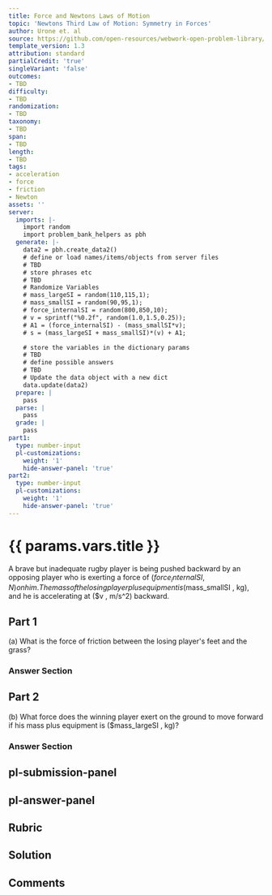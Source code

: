 ```yaml
---
title: Force and Newtons Laws of Motion
topic: 'Newtons Third Law of Motion: Symmetry in Forces'
author: Urone et. al
source: https://github.com/open-resources/webwork-open-problem-library/tree/master/Contrib/BrockPhysics/College_Physics_Urone/4.Dynamics_Force_and_Newtons_Laws_of_Motion/Newtons_Third_Law_of_Motion_Symmetry_in_Forces/NU_U17-04-04-002.pg
template_version: 1.3
attribution: standard
partialCredit: 'true'
singleVariant: 'false'
outcomes:
- TBD
difficulty:
- TBD
randomization:
- TBD
taxonomy:
- TBD
span:
- TBD
length:
- TBD
tags:
- acceleration
- force
- friction
- Newton
assets: ''
server:
  imports: |-
    import random
    import problem_bank_helpers as pbh
  generate: |-
    data2 = pbh.create_data2()
    # define or load names/items/objects from server files
    # TBD
    # store phrases etc
    # TBD
    # Randomize Variables
    # mass_largeSI = random(110,115,1);
    # mass_smallSI = random(90,95,1);
    # force_internalSI = random(800,850,10);
    # v = sprintf("%0.2f", random(1.0,1.5,0.25));
    # A1 = (force_internalSI) - (mass_smallSI*v);
    # s = (mass_largeSI + mass_smallSI)*(v) + A1;

    # store the variables in the dictionary params
    # TBD
    # define possible answers
    # TBD
    # Update the data object with a new dict
    data.update(data2)
  prepare: |
    pass
  parse: |
    pass
  grade: |
    pass
part1:
  type: number-input
  pl-customizations:
    weight: '1'
    hide-answer-panel: 'true'
part2:
  type: number-input
  pl-customizations:
    weight: '1'
    hide-answer-panel: 'true'
---
```


# {{ params.vars.title }} 


A brave but inadequate rugby player is being pushed backward by an opposing player who is exerting a force of ($force_internalSI , N) on him. The mass of the losing player plus equipment is ($mass_smallSI , kg), and he is accelerating at ($v , m/s^2) backward.

## Part 1 
(a) What is the force of friction between the losing player's feet and the grass? 


 ### Answer Section

## Part 2 
(b) What force does the winning player exert on the ground to move forward if his mass plus equipment is ($mass_largeSI , kg)? 


 ### Answer Section


## pl-submission-panel 


## pl-answer-panel 


## Rubric 


## Solution 


## Comments 


